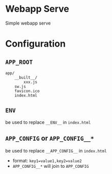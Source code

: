 # Webapp Serve

Simple webapp serve

# Configuration

## `APP_ROOT`

```
app/
    __built__/
        xxx.js
    sw.js
    favicon.ico
    index.html
```

## `ENV` 

be used to replace `__ENV__` in `index.html`

## `APP_CONFIG` or `APP_CONFIG__*`

be used to replace `__APP_CONFIG__` in `index.html`

* format: `key1=value1,key2=value2`
* `APP_CONFIG__*` will join to `APP_CONFIG`
